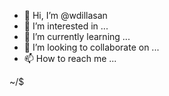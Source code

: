 - 👋 Hi, I’m @wdillasan
- 👀 I’m interested in ...
- 🌱 I’m currently learning ...
- 💞️ I’m looking to collaborate on ...
- 📫 How to reach me ...

<!---
wdillasan/wdillasan is a ✨ special ✨ repository because its `README.md` (this file) appears on your GitHub profile.
You can click the Preview link to take a look at your changes.
---> ~/$
